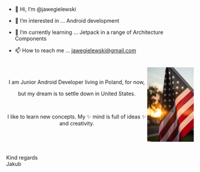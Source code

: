 - 👋 Hi, I’m @jawegielewski
- 👀 I’m interested in ... Android development
- 🌱 I’m currently learning ... Jetpack in a range of Architecture Components


- 📫 How to reach me ... <a href = "mailto: jawegielewski@gmail.com">jawegielewski@gmail.com</a>

<br>

<img align="right" src="resources/us_flag.jpg" width="125" height="200">

<br>
<p align="center">I am Junior Android Developer living in Poland, for now,</p>

<p align="center">but my dream is to settle down in United States.</p>

<br>

<p align="center">I like to learn new concepts. My ✨ mind is full of ideas ✨ and creativity.</p>

<br clear="right"/>
<br><br>
Kind regards
<br>
Jakub
